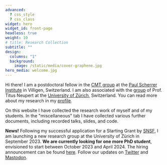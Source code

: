 ```yaml
---
advanced:
  ? css_style
  ? css_class
widget: hero
widget_id: front-page
headless: true
weight: 10
# title: Research Collection
subtitle: ""
design:
  columns: "1"
  background:
    image: /static/media/cover-graphene.jpg
hero_media: welcome.jpg
---
```

Hi there! I am a postdoctoral fellow in the [CMT group](https://www.psi.ch/en/lsm/cmt-group) at the [Paul Scherrer Institute](https://www.psi.ch/en) in Villigen, Switzerland. I am also associated with the [group](https://www.physik.uzh.ch/en/groups/neupert/team.html) of Prof. Titus Neupert at the [University of Zürich](https://www.uzh.ch/cmsssl/en.html), Switzerland. You can read more about my research in my [profile](https://www.tomasbzdusek.com/author/tomas-bzdusek/).

On this website I have collected the research work of myself and of my students. In the "miscellaneous" tab I have collected various further documents, including recorded talks, slides, and code. 

<b>News!</b> Following my successful application for a Starting Grant by [SNSF](https://data.snf.ch/grants/grant/211310), I am launching a new research group at the University of Zürich in September 2023. <b>We are currently looking for one more PhD student</b>, envisioned to start between October 2023 and April 2024. The hiring announcement can be found [here](https://www.physik.uzh.ch/en/department/jobs.html). Follow our updates on [Twitter](https://twitter.com/UZH_TopoMat) and [Mastodon]("https://mastodon.social/@tomas_bzdusek").
